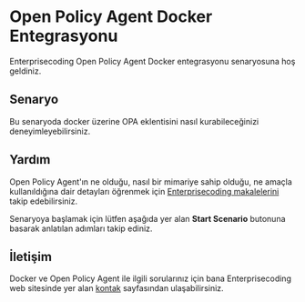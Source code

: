 
# Open Policy Agent Docker Entegrasyonu

Enterprisecoding Open Policy Agent Docker entegrasyonu senaryosuna hoş geldiniz.

## Senaryo

Bu senaryoda docker üzerine OPA eklentisini nasıl kurabileceğinizi deneyimleyebilirsiniz.

## Yardım

Open Policy Agent'ın ne olduğu, nasıl bir mimariye sahip olduğu, ne amaçla kullanıldığına dair detayları öğrenmek için [Enterprisecoding makalelerini](http://www.enterprisecoding.com/) takip edebilirsiniz.

Senaryoya başlamak için lütfen aşağıda yer alan **Start Scenario** butonuna basarak anlatılan adımları takip ediniz.

## İletişim

Docker ve Open Policy Agent ile ilgili sorularınız için bana Enterprisecoding web sitesinde yer alan [kontak](http://www.enterprisecoding.com/contact) sayfasından ulaşabilirsiniz.
